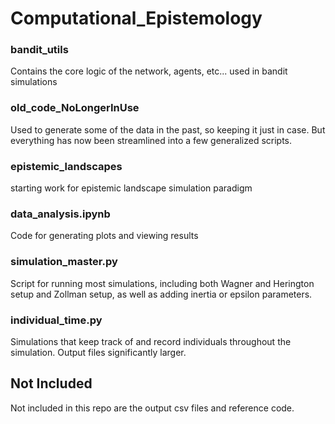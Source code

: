 # Computational_Epistemology

### bandit_utils

Contains the core logic of the network, agents, etc... used in bandit simulations

### old_code_NoLongerInUse

Used to generate some of the data in the past, so keeping it just in case. But everything has now been streamlined into a few generalized scripts.

### epistemic_landscapes

starting work for epistemic landscape simulation paradigm

### data_analysis.ipynb

Code for generating plots and viewing results

### simulation_master.py

Script for running most simulations, including both Wagner and Herington setup and Zollman setup, as well as adding inertia or epsilon parameters.

### individual_time.py

Simulations that keep track of and record individuals throughout the simulation. Output files significantly larger.

## Not Included

Not included in this repo are the output csv files and reference code.
